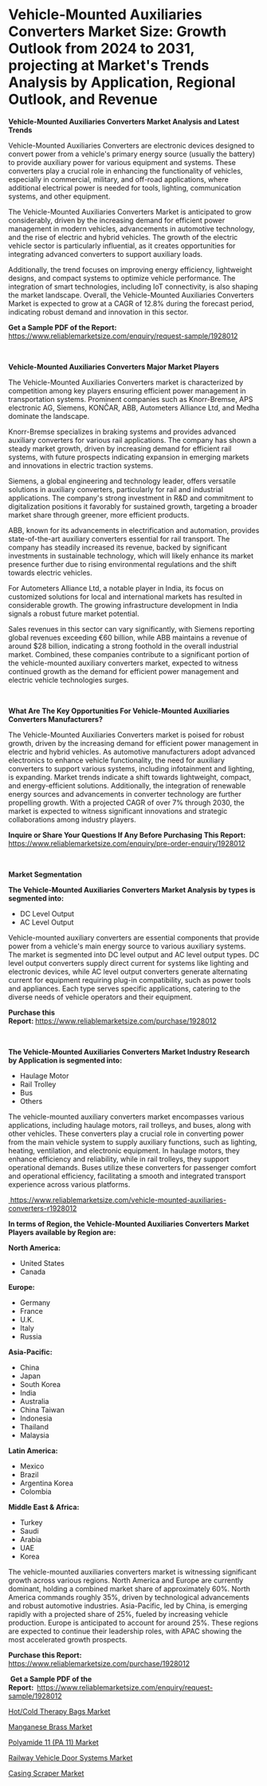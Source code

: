 <p><h1>Vehicle-Mounted Auxiliaries Converters Market Size: Growth Outlook from 2024 to 2031, projecting at Market's Trends Analysis by Application, Regional Outlook, and Revenue</h1></p><p><strong>Vehicle-Mounted Auxiliaries Converters Market Analysis and Latest Trends</strong></p>
<p><p>Vehicle-Mounted Auxiliaries Converters are electronic devices designed to convert power from a vehicle's primary energy source (usually the battery) to provide auxiliary power for various equipment and systems. These converters play a crucial role in enhancing the functionality of vehicles, especially in commercial, military, and off-road applications, where additional electrical power is needed for tools, lighting, communication systems, and other equipment.</p><p>The Vehicle-Mounted Auxiliaries Converters Market is anticipated to grow considerably, driven by the increasing demand for efficient power management in modern vehicles, advancements in automotive technology, and the rise of electric and hybrid vehicles. The growth of the electric vehicle sector is particularly influential, as it creates opportunities for integrating advanced converters to support auxiliary loads.</p><p>Additionally, the trend focuses on improving energy efficiency, lightweight designs, and compact systems to optimize vehicle performance. The integration of smart technologies, including IoT connectivity, is also shaping the market landscape. Overall, the Vehicle-Mounted Auxiliaries Converters Market is expected to grow at a CAGR of 12.8% during the forecast period, indicating robust demand and innovation in this sector.</p></p>
<p><strong>Get a Sample PDF of the Report:&nbsp;</strong> <a href="https://www.reliablemarketsize.com/enquiry/request-sample/1928012?utm_campaign=1550&utm_medium=2&utm_source=Github&utm_content=ia&utm_term=25102024&utm_id=vehicle-mounted-auxiliaries-converters">https://www.reliablemarketsize.com/enquiry/request-sample/1928012</a></p>
<p>&nbsp;</p>
<p><strong>Vehicle-Mounted Auxiliaries Converters Major Market Players</strong></p>
<p><p>The Vehicle-Mounted Auxiliaries Converters market is characterized by competition among key players ensuring efficient power management in transportation systems. Prominent companies such as Knorr-Bremse, APS electronic AG, Siemens, KONČAR, ABB, Autometers Alliance Ltd, and Medha dominate the landscape. </p><p>Knorr-Bremse specializes in braking systems and provides advanced auxiliary converters for various rail applications. The company has shown a steady market growth, driven by increasing demand for efficient rail systems, with future prospects indicating expansion in emerging markets and innovations in electric traction systems.</p><p>Siemens, a global engineering and technology leader, offers versatile solutions in auxiliary converters, particularly for rail and industrial applications. The company's strong investment in R&D and commitment to digitalization positions it favorably for sustained growth, targeting a broader market share through greener, more efficient products.</p><p>ABB, known for its advancements in electrification and automation, provides state-of-the-art auxiliary converters essential for rail transport. The company has steadily increased its revenue, backed by significant investments in sustainable technology, which will likely enhance its market presence further due to rising environmental regulations and the shift towards electric vehicles.</p><p>For Autometers Alliance Ltd, a notable player in India, its focus on customized solutions for local and international markets has resulted in considerable growth. The growing infrastructure development in India signals a robust future market potential.</p><p>Sales revenues in this sector can vary significantly, with Siemens reporting global revenues exceeding €60 billion, while ABB maintains a revenue of around $28 billion, indicating a strong foothold in the overall industrial market. Combined, these companies contribute to a significant portion of the vehicle-mounted auxiliary converters market, expected to witness continued growth as the demand for efficient power management and electric vehicle technologies surges.</p></p>
<p>&nbsp;</p>
<p><strong>What Are The Key Opportunities For Vehicle-Mounted Auxiliaries Converters Manufacturers?</strong></p>
<p><p>The Vehicle-Mounted Auxiliaries Converters market is poised for robust growth, driven by the increasing demand for efficient power management in electric and hybrid vehicles. As automotive manufacturers adopt advanced electronics to enhance vehicle functionality, the need for auxiliary converters to support various systems, including infotainment and lighting, is expanding. Market trends indicate a shift towards lightweight, compact, and energy-efficient solutions. Additionally, the integration of renewable energy sources and advancements in converter technology are further propelling growth. With a projected CAGR of over 7% through 2030, the market is expected to witness significant innovations and strategic collaborations among industry players.</p></p>
<p><strong>Inquire or Share Your Questions If Any Before Purchasing This Report:</strong> <a href="https://www.reliablemarketsize.com/enquiry/pre-order-enquiry/1928012?utm_campaign=1550&utm_medium=2&utm_source=Github&utm_content=ia&utm_term=25102024&utm_id=vehicle-mounted-auxiliaries-converters">https://www.reliablemarketsize.com/enquiry/pre-order-enquiry/1928012</a></p>
<p>&nbsp;</p>
<p><strong>Market Segmentation</strong></p>
<p><strong>The Vehicle-Mounted Auxiliaries Converters Market Analysis by types is segmented into:</strong></p>
<p><ul><li>DC Level Output</li><li>AC Level Output</li></ul></p>
<p><p>Vehicle-mounted auxiliary converters are essential components that provide power from a vehicle's main energy source to various auxiliary systems. The market is segmented into DC level output and AC level output types. DC level output converters supply direct current for systems like lighting and electronic devices, while AC level output converters generate alternating current for equipment requiring plug-in compatibility, such as power tools and appliances. Each type serves specific applications, catering to the diverse needs of vehicle operators and their equipment.</p></p>
<p><strong>Purchase this Report:&nbsp;</strong><a href="https://www.reliablemarketsize.com/purchase/1928012?utm_campaign=1550&utm_medium=2&utm_source=Github&utm_content=ia&utm_term=25102024&utm_id=vehicle-mounted-auxiliaries-converters">https://www.reliablemarketsize.com/purchase/1928012</a></p>
<p>&nbsp;</p>
<p><strong>The Vehicle-Mounted Auxiliaries Converters Market Industry Research by Application is segmented into:</strong></p>
<p><ul><li>Haulage Motor</li><li>Rail Trolley</li><li>Bus</li><li>Others</li></ul></p>
<p><p>The vehicle-mounted auxiliary converters market encompasses various applications, including haulage motors, rail trolleys, and buses, along with other vehicles. These converters play a crucial role in converting power from the main vehicle system to supply auxiliary functions, such as lighting, heating, ventilation, and electronic equipment. In haulage motors, they enhance efficiency and reliability, while in rail trolleys, they support operational demands. Buses utilize these converters for passenger comfort and operational efficiency, facilitating a smooth and integrated transport experience across various platforms.</p></p>
<p><a href="https://www.reliablemarketsize.com/vehicle-mounted-auxiliaries-converters-r1928012?utm_campaign=1550&utm_medium=2&utm_source=Github&utm_content=ia&utm_term=25102024&utm_id=vehicle-mounted-auxiliaries-converters">&nbsp;https://www.reliablemarketsize.com/vehicle-mounted-auxiliaries-converters-r1928012</a></p>
<p><strong>In terms of Region, the Vehicle-Mounted Auxiliaries Converters Market Players available by Region are:</strong></p>
<p>
    <p> <strong> North America: </strong>
        <ul>
            <li>United States</li>
            <li>Canada</li>
        </ul>
        </p> 
    <p> <strong> Europe: </strong>
        <ul>
            <li>Germany</li>
            <li>France</li>
            <li>U.K.</li>
            <li>Italy</li>
            <li>Russia</li>
        </ul>
        </p> 
    <p> <strong> Asia-Pacific: </strong>
        <ul>
            <li>China</li>
            <li>Japan</li>
            <li>South Korea</li>
            <li>India</li>
            <li>Australia</li>
            <li>China Taiwan</li>
            <li>Indonesia</li>
            <li>Thailand</li>
            <li>Malaysia</li>
        </ul>
        </p> 
    <p> <strong> Latin America: </strong>
        <ul>
            <li>Mexico</li>
            <li>Brazil</li>
            <li>Argentina Korea</li>
            <li>Colombia</li>
        </ul>
        </p> 
    <p> <strong> Middle East & Africa: </strong>
        <ul>
            <li>Turkey</li>
            <li>Saudi</li>
            <li>Arabia</li>
            <li>UAE</li>
            <li>Korea</li>
        </ul>
    </p>
    </p>
<p><p>The vehicle-mounted auxiliaries converters market is witnessing significant growth across various regions. North America and Europe are currently dominant, holding a combined market share of approximately 60%. North America commands roughly 35%, driven by technological advancements and robust automotive industries. Asia-Pacific, led by China, is emerging rapidly with a projected share of 25%, fueled by increasing vehicle production. Europe is anticipated to account for around 25%. These regions are expected to continue their leadership roles, with APAC showing the most accelerated growth prospects.</p></p>
<p><strong>Purchase this Report: </strong><a href="https://www.reliablemarketsize.com/purchase/1928012?utm_campaign=1550&utm_medium=2&utm_source=Github&utm_content=ia&utm_term=25102024&utm_id=vehicle-mounted-auxiliaries-converters">https://www.reliablemarketsize.com/purchase/1928012</a></p>
<p>&nbsp;<strong>Get a Sample PDF of the Report:&nbsp;&nbsp;</strong><a href="https://www.reliablemarketsize.com/enquiry/request-sample/1928012?utm_campaign=1550&utm_medium=2&utm_source=Github&utm_content=ia&utm_term=25102024&utm_id=vehicle-mounted-auxiliaries-converters">https://www.reliablemarketsize.com/enquiry/request-sample/1928012</a></p>
<p><strong></strong></p>
<p><p><a href="https://www.linkedin.com/pulse/future-ready-strategic-insights-global-hotcold-therapy-bags-sekof?utm_campaign=1550&utm_medium=2&utm_source=Github&utm_content=ia&utm_term=25102024&utm_id=vehicle-mounted-auxiliaries-converters">Hot/Cold Therapy Bags Market</a></p><p><a href="https://issuu.com/reportprime-2/docs/manganese-brass-market-size-2030.pp_28d766d1820ef2?utm_campaign=1550&utm_medium=2&utm_source=Github&utm_content=ia&utm_term=25102024&utm_id=vehicle-mounted-auxiliaries-converters">Manganese Brass Market</a></p><p><a href="https://www.linkedin.com/pulse/global-polyamide-11-pa-market-opportunities-challenges2024-2031-ci7xc?utm_campaign=1550&utm_medium=2&utm_source=Github&utm_content=ia&utm_term=25102024&utm_id=vehicle-mounted-auxiliaries-converters">Polyamide 11 (PA 11) Market</a></p><p><a href="https://github.com/ChiragRp1/Market-Research-Report-List-6/blob/main/railway-vehicle-door-systems-market.md?utm_campaign=1550&utm_medium=2&utm_source=Github&utm_content=ia&utm_term=25102024&utm_id=vehicle-mounted-auxiliaries-converters">Railway Vehicle Door Systems Market</a></p><p><a href="https://issuu.com/reportprime-2/docs/casing-scraper-market-size-2030.ppt_29e79487032d53?utm_campaign=1550&utm_medium=2&utm_source=Github&utm_content=ia&utm_term=25102024&utm_id=vehicle-mounted-auxiliaries-converters">Casing Scraper Market</a></p></p>